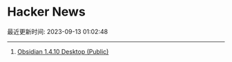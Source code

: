 # Hacker News

最近更新时间: 2023-09-13 01:02:48

--- 
1. [Obsidian 1.4.10 Desktop (Public)](https://obsidian.md/changelog/2023-09-11-desktop-v1.4.10/) 
